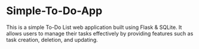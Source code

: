 # Simple-To-Do-App
This is a simple To-Do List web application built using Flask &amp; SQLite. It allows users to manage their tasks effectively by providing features such as task creation, deletion, and updating.
